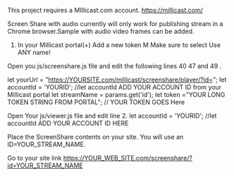 
This project requires a MIllicast.com account. 
https://millicast.com/

Screen Share with audio currently will only work for publishing stream in a Chrome browser.Sample with audio video frames can be added.

1. In your Millicast portal(+) Add a new token M Make sure to select Use ANY name!

Open you js/screenshare.js file and edit the following lines 40 47 and 49 .

   let yourUrl = "https://YOURSITE.com/millicast/screenshare/player/?id=";
   let accountId = 'YOURID'; //let accountId ADD YOUR ACCOUNT ID from your Millicast portal
   let streamName = params.get('id');
   let token ="YOUR LONG TOKEN STRING FROM PORTAL";  // YOUR TOKEN GOES Here
   
Open Your js/viewer.js file and edit line 2.
   let accountId = 'YOURID'; //let accountId ADD YOUR ACCOUNT ID HERE 
   
Place the ScreenShare contents on your site. 
You will use an ID=YOUR_STREAM_NAME.

Go to your site link https://YOUR_WEB_SITE.com/screenshare/?id=YOUR_STREAM_NAME


  
